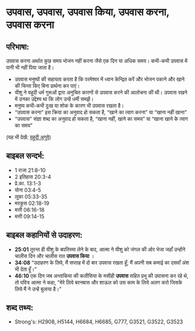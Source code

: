 # उपवास, उपवास, उपवास किया, उपवास करना, उपवास करना #

## परिभाषा: ##

उपवास करना अर्थात कुछ समय भोजन नहीं करना जैसे एक दिन या अधिक समय। कभी-कभी उपवास में पानी भी नहीं पिया जाता है।

* उपवास मनुष्यों की सहायता करता है कि परमेश्वर में ध्यान केन्द्रित करें और भोजन पकाने और खाने की चिन्ता किए बिना प्रार्थना कर पाएं।
* यीशु ने यहूदी धर्म गुरूओं द्वारा अनुचित कारणों से उपवास करने की आलोचना की थी। उपवास रखने में उनका उद्देश्य था कि लोग उन्हें धर्मी समझें।
* मनुष्य कभी-कभी दुःख या शोक के कारण भी उपवास रखता है।
* “उपवास करना” इस क्रिया का अनुवाद हो सकता है, “खाने का त्याग करना” या “खाना नहीं खाना”
* “उपवास” संज्ञा शब्द का अनुवाद हो सकता है, “खाना नहीं, खाने का समय” या “खाना खाने के त्याग का समय”

(यह भी देखें: [यहूदी अगुवे](../jewishleaders.md))

## बाइबल सन्दर्भ: ##

* 1 राजा 21:8-10
* 2 इतिहास 20:3-4
* प्रे.का. 13:1-3
* योना 03:4-5
* लूका 05:33-35
* मरकुस 02:18-19
* मत्ती 06:16-18
* मत्ती 09:14-15

## बाइबल कहानियों से उदाहरण: ##

* __25:01__ तुरन्त ही यीशु के बपतिस्मा लेने के बाद, आत्मा ने यीशु को जंगल की ओर भेजा जहाँ उन्होंने चालीस दिन और चालीस रात __उपवास किया__ ।
* __34:08__ “उदाहरण के लिये, मैं सप्ताह में दो बार उपवास रखता हूँ; मैं अपनी सब कमाई का दसवाँ अंश भी देता हूँ।”
* __46:10__ एक दिन जब अन्ताकिया की कलीसिया के मसीही __उपवास__ सहित प्रभु की उपासना कर रहे थे, तो पवित्र आत्मा ने कहा, "मेरे लिये बरनबास और शाऊल को उस काम के लिये अलग करो जिसके लिये मैं ने उन्हें बुलाया है।"

## शब्द तथ्य: ##

* Strong's: H2908, H5144, H6684, H6685, G777, G3521, G3522, G3523
